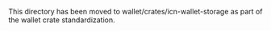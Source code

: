 This directory has been moved to wallet/crates/icn-wallet-storage as part of the wallet crate standardization.
